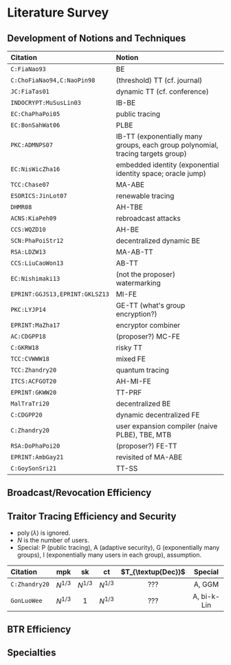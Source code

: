 # Literature Survey

## Development of Notions and Techniques

| Citation | Notion |
| :------- | :---- |
| `C:FiaNao93` | BE |
| `C:ChoFiaNao94,C:NaoPin98` | (threshold) TT (cf. journal) |
| `JC:FiaTas01` | dynamic TT (cf. conference) |
| `INDOCRYPT:MuSusLin03` | IB-BE |
| `EC:ChaPhaPoi05` | public tracing |
| `EC:BonSahWat06` | PLBE |
| `PKC:ADMNPS07` | IB-TT (exponentially many groups, each group polynomial, tracing targets group) |
| `EC:NisWicZha16` | embedded identity (exponential identity space; oracle jump) |
| `TCC:Chase07` | MA-ABE |
| `ESORICS:JinLot07` | renewable tracing |
| `DHMR08` | AH-TBE |
| `ACNS:KiaPeh09` | rebroadcast attacks |
| `CCS:WQZD10` | AH-BE |
| `SCN:PhaPoiStr12` | decentralized dynamic BE |
| `RSA:LDZW13` | MA-AB-TT |
| `CCS:LiuCaoWon13` | AB-TT |
| `EC:Nishimaki13` | (not the proposer) watermarking |
| `EPRINT:GGJS13,EPRINT:GKLSZ13` | MI-FE |
| `PKC:LYJP14` | GE-TT (what's group encryption?) |
| `EPRINT:MaZha17` | encryptor combiner |
| `AC:CDGPP18` | (proposer?) MC-FE |
| `C:GKRW18` | risky TT |
| `TCC:CVWWW18` | mixed FE |
| `TCC:Zhandry20` | quantum tracing |
| `ITCS:ACFGOT20` | AH-MI-FE |
| `EPRINT:GKWW20` | TT-PRF |
| `MalTraTri20` | decentralized BE |
| `C:CDGPP20` | dynamic decentralized FE |
| `C:Zhandry20` | user expansion compiler (naive PLBE), TBE, MTB |
| `RSA:DoPhaPoi20` | (proposer?) FE-TT |
| `EPRINT:AmbGay21` | revisited of MA-ABE |
| `C:GoySonSri21` | TT-SS |

## Broadcast/Revocation Efficiency

## Traitor Tracing Efficiency and Security

- $\operatorname{poly}(\lambda)$ is ignored.
- $N$ is the number of users.
- Special: P (public tracing), A (adaptive security), G (exponentially many groups), I (exponentially many users in each group), assumption.

| Citation | $\mathsf{mpk}$ | $\mathsf{sk}$ | $\mathsf{ct}$ | $T_{\textup{Dec}}$ | Special |
| :------- | :------------: | :-----------: | :-----------: | :----------------: | :-----: |
| `C:Zhandry20` | $N^{1/3}$ | $N^{1/3}$ | $N^{1/3}$ | ??? | A, GGM |
| `GonLuoWee` | $N^{1/3}$ | $1$ | $N^{1/3}$ | ??? | A, bi-k-Lin |

## BTR Efficiency

## Specialties
